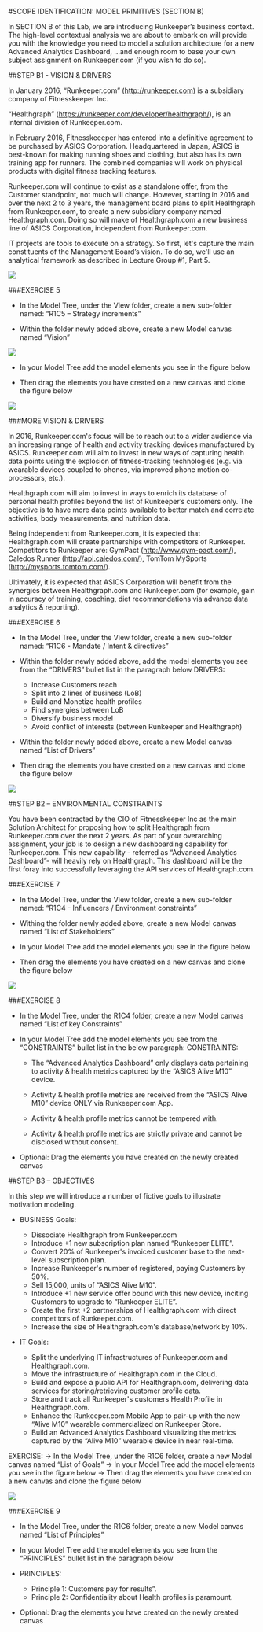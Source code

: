 #SCOPE IDENTIFICATION: MODEL PRIMITIVES (SECTION B)
 
In SECTION B of this Lab, we are introducing Runkeeper’s business context. The high-level contextual analysis we are about to embark on will provide you with the knowledge you need to model a solution architecture for a new Advanced Analytics Dashboard, …and enough room to base your own subject assignment on Runkeeper.com (if you wish to do so).
 

##STEP B1 - VISION & DRIVERS
 
In January 2016, “Runkeeper.com” (http://runkeeper.com) is a subsidiary company of Fitnesskeeper Inc.

“Healthgraph” (https://runkeeper.com/developer/healthgraph/), is an internal division of Runkeeper.com.
 
In February 2016, Fitnesskeeeper has entered into a definitive agreement to be purchased by ASICS Corporation.
Headquartered in Japan, ASICS is best-known for making running shoes and clothing, but also has its own training app for runners.
The combined companies will work on physical products with digital fitness tracking features.
 
Runkeeper.com will continue to exist as a standalone offer, from the Customer standpoint, not much will change.
However, starting in 2016 and over the next 2 to 3 years, the management board plans to split Healthgraph from Runkeeper.com, to create a new subsidiary company named Healthgraph.com.
Doing so will make of Healthgraph.com a new business line of ASICS Corporation, independent from Runkeeper.com.
 
IT projects are tools to execute on a strategy. So first, let's capture the main constituents of the Management Board’s vision.
To do so, we'll use an analytical framework as described in Lecture Group #1, Part 5.
 
![](img/14.png)
 

###EXERCISE 5

- In the Model Tree, under the View folder, create a new sub-folder named: “R1C5 – Strategy increments”

- Within the folder newly added above, create a new Model canvas named “Vision”

![](img/15.png)

- In your Model Tree add the model elements you see in the figure below

- Then drag the elements you have created on a new canvas and clone the figure below

![](img/16.png)


###MORE VISION & DRIVERS 

In 2016, Runkeeper.com's focus will be to reach out to a wider audience via an increasing range of health and activity tracking devices manufactured by ASICS. Runkeeper.com will aim to invest in new ways of capturing health data points using the explosion of fitness-tracking technologies (e.g. via wearable devices coupled to phones, via improved phone motion co-processors, etc.). 
 
Healthgraph.com will aim to invest in ways to enrich its database of personal health profiles beyond the list of Runkeeper’s customers only. The objective is to have more data points available to better match and correlate activities, body measurements, and nutrition data.
 
Being independent from Runkeeper.com, it is expected that Healthgraph.com will create partnerships with competitors of Runkeeper. Competitors to Runkeeper are: GymPact (http://www.gym-pact.com/), Caledos Runner (http://api.caledos.com/), TomTom MySports (http://mysports.tomtom.com/).
 
Ultimately, it is expected that ASICS Corporation will benefit from the synergies between Healthgraph.com and Runkeeper.com (for example, gain in accuracy of training, coaching, diet recommendations via advance data analytics & reporting).
 
###EXERCISE 6

- In the Model Tree, under the View folder, create a new sub-folder named: “R1C6 - Mandate / Intent & directives”

- Within the folder newly added above, add the model elements you see from the “DRIVERS” bullet list in the paragraph below
DRIVERS:

    - Increase Customers reach
    - Split into 2 lines of business (LoB)
    - Build and Monetize health profiles
    - Find synergies between LoB
    - Diversify business model
    - Avoid conflict of interests (between Runkeeper and Healthgraph)

- Within the folder newly added above, create a new Model canvas named “List of Drivers”

- Then drag the elements you have created on a new canvas and clone the figure below
 
![](img/17.png)


##STEP B2 – ENVIRONMENTAL CONSTRAINTS
 
You have been contracted by the CIO of Fitnesskeeper Inc as the main Solution Architect for proposing how to split Healthgraph from Runkeeper.com over the next 2 years. As part of your overarching assignment, your job is to design  a new dashboarding capability for Runkeeper.com. This new capability - referred as “Advanced Analytics Dashboard”- will heavily rely on Healthgraph. This dashboard will be the first foray into successfully leveraging the API services of Healthgraph.com.
 

###EXERCISE 7

- In the Model Tree, under the View folder, create a new sub-folder named: “R1C4 - Influencers / Environment constraints”

- Withing the folder newly added above, create a new Model canvas named “List of Stakeholders”

- In your Model Tree add the model elements you see in the figure below

- Then drag the elements you have created on a new canvas and clone the figure below
 
![](img/18.png)
 

###EXERCISE 8

- In the Model Tree, under the R1C4 folder, create a new Model canvas named “List of key Constraints”

- In your Model Tree add the model elements you see from the “CONSTRAINTS” bullet list in the below paragraph:
 CONSTRAINTS:

    - The “Advanced Analytics Dashboard” only displays data pertaining to activity & health metrics captured by the “ASICS Alive M10” device.

    - Activity & health profile metrics are received from the “ASICS Alive M10” device ONLY via Runkeeper.com App.

    - Activity & health profile metrics cannot be tempered with.

    - Activity & health profile metrics are strictly private and cannot be disclosed without consent.

- Optional: Drag the elements you have created on the newly created canvas

 
##STEP B3 – OBJECTIVES
 
In this step we will introduce a number of fictive goals to illustrate motivation modeling.
 
- BUSINESS Goals:

    - Dissociate Healthgraph from Runkeeper.com 
    - Introduce +1 new subscription plan named “Runkeeper ELITE”. 
    - Convert 20% of Runkeeper's invoiced customer base to the next-level subscription plan. 
    - Increase Runkeeper's number of registered, paying Customers by 50%. 
    - Sell 15,000, units of “ASICS Alive M10”. 
    - Introduce +1 new service offer bound with this new device, inciting Customers to upgrade to “Runkeeper ELITE”. 
    - Create the first +2 partnerships of Healthgraph.com with direct competitors of Runkeeper.com. 
    - Increase the size of Healthgraph.com's database/network by 10%. 
 
- IT Goals:

    - Split the underlying IT infrastructures of Runkeeper.com and Healthgraph.com. 
    - Move the infrastructure of Healthgraph.com in the Cloud. 
    - Build and expose a public API for Healthgraph.com, delivering data services for storing/retrieving customer profile data. 
    - Store and track all Runkeeper's customers Health Profile in Healthgraph.com. 
    - Enhance the Runkeeper.com Mobile App to pair-up with the new “Alive M10” wearable commercialized on Runkeeper Store. 
    - Build an Advanced Analytics Dashboard visualizing the metrics captured by the “Alive M10” wearable device in near real-time. 
 
EXERCISE:
→ In the Model Tree, under the R1C6 folder, create a new Model canvas named “List of Goals”
→ In your Model Tree add the model elements you see in the figure below
→ Then drag the elements you have created on a new canvas and clone the figure below
  
![](img/19.png)


###EXERCISE 9

- In the Model Tree, under the R1C6 folder, create a new Model canvas named “List of Principles”

- In your Model Tree add the model elements you see from the “PRINCIPLES” bullet list in the paragraph below

- PRINCIPLES:

    - Principle 1: Customers pay for results”.
    - Principle 2: Confidentiality about Health profiles is paramount.

- Optional: Drag the elements you have created on the newly created canvas

